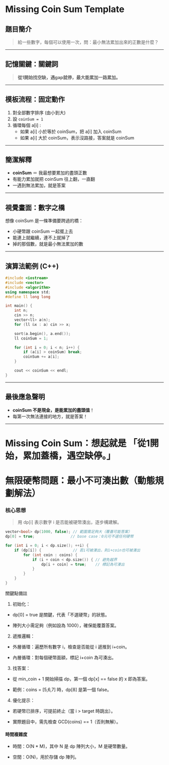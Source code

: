 # Missing Coin Sum Template

## 題目簡介

> 給一些數字，每個可以使用一次，問：最小無法累加出來的正數是什麼？

---

## 記憶關鍵：關鍵詞

> **從1開始找空缺，遇gap就停，最大能累加一路累加。**

---

## 模板流程：固定動作

1. 對全部數字排序 (由小到大)
2. 設 `coinSum = 1`
3. 循環每個 a[i] :
   - 如果 a[i] 小於等於 coinSum，把 a[i] 加入 coinSum
   - 如果 a[i] 大於 coinSum，表示沒路接，答案就是 coinSum

---

## 簡潔解釋

- **coinSum** ＝ 我最想要累加的盡頭正數
- 有能力累加就把 coinSum 往上翻，一直翻
- 一遇到無法累加，就是答案

---

## 視覺畫面：數字之橋

想像 coinSum 是一條準備要跨過的橋：
- 小硬幣跟 coinSum 一起擺上去
- 能連上就繼續，連不上就掉了
- 掉的那個數，就是最小無法累加的數

---

## 演算法範例 (C++)

```cpp
#include <iostream>
#include <vector>
#include <algorithm>
using namespace std;
#define ll long long

int main() {
    int n;
    cin >> n;
    vector<ll> a(n);
    for (ll &x : a) cin >> x;

    sort(a.begin(), a.end());
    ll coinSum = 1;

    for (int i = 0; i < n; i++) {
        if (a[i] > coinSum) break;
        coinSum += a[i];
    }

    cout << coinSum << endl;
}
```

---

## 最後應急聲明

- **coinSum 不是現金，是能累加的盡頭值**！
- 每第一次無法連接的地方，就是答案！

---

# Missing Coin Sum：想起就是 「從1開始，累加蓋橋，遇空缺停。」

# 無限硬幣問題：最小不可湊出數（動態規劃解法）
### 核心思想
> 用 dp[i] 表示數字 i 是否能被硬幣湊出，逐步構建解。

```cpp
vector<bool> dp(1000, false); // 範圍需足夠大（覆蓋可能答案）
dp[0] = true;                // base case：0元可不選任何硬幣

for (int i = 0; i < dp.size(); ++i) {
    if (dp[i]) {              // 若i可被湊出，則i+coin也可被湊出
        for (int coin : coins) {
            if (i + coin < dp.size()) { // 避免越界
                dp[i + coin] = true;    // 標記為可湊出
            }
        }
    }
}
```
關鍵點備註
1. 初始化：

* dp[0] = true 是關鍵，代表「不選硬幣」的狀態。

* 陣列大小需足夠（例如設為 1000），確保能覆蓋答案。

2. 遞推邏輯：

* 外層循環：遍歷所有數字 i，檢查是否能從 i 遞推到 i+coin。

* 內層循環：對每個硬幣面額，標記 i+coin 為可湊出。

3. 找答案：

* 從 min_coin + 1 開始掃描 dp，第一個 dp[x] == false 的 x 即為答案。

* 範例：coins = [5,6,7] 時，dp[8] 是第一個 false。

4. 優化提示：

* 若硬幣已排序，可提前終止（當 i > target 時跳出）。

* 實際題目中，需先檢查 GCD(coins) == 1（否則無解）。

#### 時間複雜度
* 時間：O(N * M)，其中 N 是 dp 陣列大小，M 是硬幣數量。

* 空間：O(N)，用於存儲 dp 陣列。
